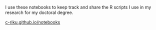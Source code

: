 I use these notebooks to keep track and share the R scripts I use in my research for my doctoral degree.

[c-riku.github.io/notebooks](https://c-riku.github.io/notebooks/)
